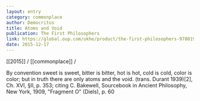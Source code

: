 ```yaml
---
layout: entry
category: commonplace
author: Democritus
title: Atoms and Void
publication: The First Philosophers
link: https://global.oup.com/ukhe/product/the-first-philosophers-9780199539093
date: 2015-12-17
---
```


[[2015]] / [[commonplace]] / 

By convention sweet is sweet, bitter is bitter, hot is hot, cold is cold, color is color; but in truth there are only atoms and the void. (trans. Durant 1939)[2], Ch. XVI, §II, p. 353; citing C. Bakewell, Sourcebook in Ancient Philosophy, New York, 1909, "Fragment O" (Diels), p. 60
